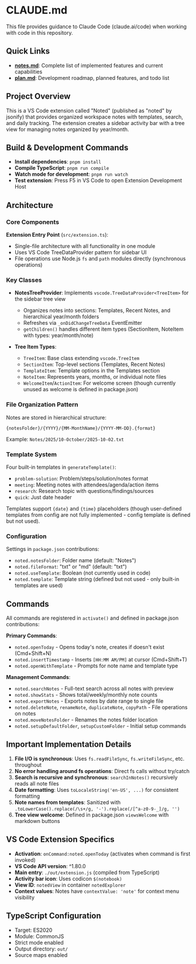 # CLAUDE.md

This file provides guidance to Claude Code (claude.ai/code) when working with code in this repository.

## Quick Links

- **[notes.md](./notes.md)**: Complete list of implemented features and current capabilities
- **[plan.md](./plan.md)**: Development roadmap, planned features, and todo list

## Project Overview

This is a VS Code extension called "Noted" (published as "noted" by jsonify) that provides organized workspace notes with templates, search, and daily tracking. The extension creates a sidebar activity bar with a tree view for managing notes organized by year/month.

## Build & Development Commands

- **Install dependencies**: `pnpm install`
- **Compile TypeScript**: `pnpm run compile`
- **Watch mode for development**: `pnpm run watch`
- **Test extension**: Press F5 in VS Code to open Extension Development Host

## Architecture

### Core Components

**Extension Entry Point** (`src/extension.ts`):
- Single-file architecture with all functionality in one module
- Uses VS Code TreeDataProvider pattern for sidebar UI
- File operations use Node.js `fs` and `path` modules directly (synchronous operations)

### Key Classes

- **NotesTreeProvider**: Implements `vscode.TreeDataProvider<TreeItem>` for the sidebar tree view
  - Organizes notes into sections: Templates, Recent Notes, and hierarchical year/month folders
  - Refreshes via `_onDidChangeTreeData` EventEmitter
  - `getChildren()` handles different item types (SectionItem, NoteItem with types: year/month/note)

- **Tree Item Types**:
  - `TreeItem`: Base class extending `vscode.TreeItem`
  - `SectionItem`: Top-level sections (Templates, Recent Notes)
  - `TemplateItem`: Template options in the Templates section
  - `NoteItem`: Represents years, months, or individual note files
  - `WelcomeItem`/`ActionItem`: For welcome screen (though currently unused as welcome is defined in package.json)

### File Organization Pattern

Notes are stored in hierarchical structure:
```
{notesFolder}/{YYYY}/{MM-MonthName}/{YYYY-MM-DD}.{format}
```
Example: `Notes/2025/10-October/2025-10-02.txt`

### Template System

Four built-in templates in `generateTemplate()`:
- `problem-solution`: Problem/steps/solution/notes format
- `meeting`: Meeting notes with attendees/agenda/action items
- `research`: Research topic with questions/findings/sources
- `quick`: Just date header

Templates support `{date}` and `{time}` placeholders (though user-defined templates from config are not fully implemented - config template is defined but not used).

### Configuration

Settings in `package.json` contributions:
- `noted.notesFolder`: Folder name (default: "Notes")
- `noted.fileFormat`: "txt" or "md" (default: "txt")
- `noted.useTemplate`: Boolean (not currently used in code)
- `noted.template`: Template string (defined but not used - only built-in templates are used)

## Commands

All commands are registered in `activate()` and defined in package.json contributions:

**Primary Commands**:
- `noted.openToday` - Opens today's note, creates if doesn't exist (Cmd+Shift+N)
- `noted.insertTimestamp` - Inserts `[HH:MM AM/PM]` at cursor (Cmd+Shift+T)
- `noted.openWithTemplate` - Prompts for note name and template type

**Management Commands**:
- `noted.searchNotes` - Full-text search across all notes with preview
- `noted.showStats` - Shows total/weekly/monthly note counts
- `noted.exportNotes` - Exports notes by date range to single file
- `noted.deleteNote`, `renameNote`, `duplicateNote`, `copyPath` - File operations on notes
- `noted.moveNotesFolder` - Renames the notes folder location
- `noted.setupDefaultFolder`, `setupCustomFolder` - Initial setup commands

## Important Implementation Details

1. **File I/O is synchronous**: Uses `fs.readFileSync`, `fs.writeFileSync`, etc. throughout
2. **No error handling around fs operations**: Direct fs calls without try/catch
3. **Search is recursive and synchronous**: `searchInNotes()` recursively reads all note files
4. **Date formatting**: Uses `toLocaleString('en-US', ...)` for consistent formatting
5. **Note names from templates**: Sanitized with `.toLowerCase().replace(/\s+/g, '-').replace(/[^a-z0-9-_]/g, '')`
6. **Tree view welcome**: Defined in package.json `viewsWelcome` with markdown buttons

## VS Code Extension Specifics

- **Activation**: `onCommand:noted.openToday` (activates when command is first invoked)
- **VS Code API version**: ^1.80.0
- **Main entry**: `./out/extension.js` (compiled from TypeScript)
- **Activity bar icon**: Uses codicon `$(notebook)`
- **View ID**: `notedView` in container `notedExplorer`
- **Context values**: Notes have `contextValue: 'note'` for context menu visibility

## TypeScript Configuration

- Target: ES2020
- Module: CommonJS
- Strict mode enabled
- Output directory: `out/`
- Source maps enabled

